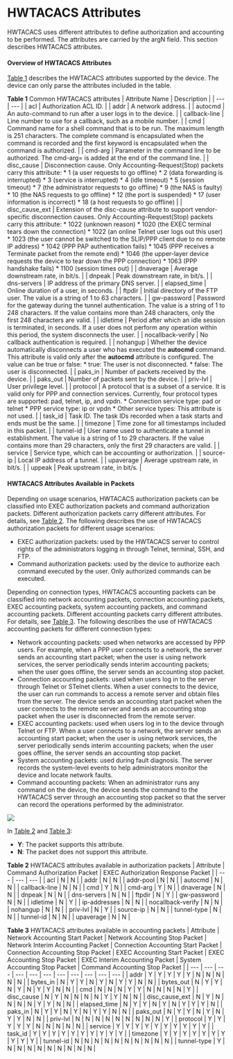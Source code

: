 HWTACACS Attributes
===================

HWTACACS uses different attributes to define authorization and accounting to be performed. The attributes are carried by the argN field. This section describes HWTACACS attributes.

#### Overview of HWTACACS Attributes

[Table 1](#EN-US_CONCEPT_0000001563755933__tab_2) describes the HWTACACS attributes supported by the device. The device can only parse the attributes included in the table.

**Table 1** Common HWTACACS attributes
| Attribute Name | Description |
| --- | --- |
| acl | Authorization ACL ID. |
| addr | A network address. |
| autocmd | An auto-command to run after a user logs in to the device. |
| callback-line | Line number to use for a callback, such as a mobile number. |
| cmd | Command name for a shell command that is to be run. The maximum length is 251 characters. The complete command is encapsulated when the command is recorded and the first keyword is encapsulated when the command is authorized. |
| cmd-arg | Parameter in the command line to be authorized. The cmd-arg=<cr> is added at the end of the command line. |
| disc\_cause | Disconnection cause. Only Accounting-Request(Stop) packets carry this attribute:  * 1 (a user requests to go offline) * 2 (data forwarding is interrupted) * 3 (service is interrupted) * 4 (idle timeout) * 5 (session timeout) * 7 (the administrator requests to go offline) * 9 (the NAS is faulty) * 10 (the NAS requests to go offline) * 12 (the port is suspended) * 17 (user information is incorrect) * 18 (a host requests to go offline) |
| disc\_cause\_ext | Extension of the disc-cause attribute to support vendor-specific disconnection causes. Only Accounting-Request(Stop) packets carry this attribute:  * 1022 (unknown reason) * 1020 (the EXEC terminal tears down the connection) * 1022 (an online Telnet user logs out this user) * 1023 (the user cannot be switched to the SLIP/PPP client due to no remote IP address) * 1042 (PPP PAP authentication fails) * 1045 (PPP receives a Terminate packet from the remote end) * 1046 (the upper-layer device requests the device to tear down the PPP connection) * 1063 (PPP handshake fails) * 1100 (session times out) |
| dnaverage | Average downstream rate, in bit/s. |
| dnpeak | Peak downstream rate, in bit/s. |
| dns-servers | IP address of the primary DNS server. |
| elapsed\_time | Online duration of a user, in seconds. |
| ftpdir | Initial directory of the FTP user. The value is a string of 1 to 63 characters. |
| gw-password | Password for the gateway during the tunnel authentication. The value is a string of 1 to 248 characters. If the value contains more than 248 characters, only the first 248 characters are valid. |
| idletime | Period after which an idle session is terminated, in seconds. If a user does not perform any operation within this period, the system disconnects the user. |
| nocallback-verify | No callback authentication is required. |
| nohangup | Whether the device automatically disconnects a user who has executed the **autocmd** command. This attribute is valid only after the **autocmd** attribute is configured. The value can be true or false:   * true: The user is not disconnected. * false: The user is disconnected. |
| paks\_in | Number of packets received by the device. |
| paks\_out | Number of packets sent by the device. |
| priv-lvl | User privilege level. |
| protocol | A protocol that is a subset of a service. It is valid only for PPP and connection services. Currently, four protocol types are supported: pad, telnet, ip, and vpdn.  * Connection service type: pad or telnet * PPP service type: ip or vpdn * Other service types: This attribute is not used. |
| task\_id | Task ID. The task IDs recorded when a task starts and ends must be the same. |
| timezone | Time zone for all timestamps included in this packet. |
| tunnel-id | User name used to authenticate a tunnel in establishment. The value is a string of 1 to 29 characters. If the value contains more than 29 characters, only the first 29 characters are valid. |
| service | Service type, which can be accounting or authorization. |
| source-ip | Local IP address of a tunnel. |
| upaverage | Average upstream rate, in bit/s. |
| uppeak | Peak upstream rate, in bit/s. |



#### HWTACACS Attributes Available in Packets

Depending on usage scenarios, HWTACACS authorization packets can be classified into EXEC authorization packets and command authorization packets. Different authorization packets carry different attributes. For details, see [Table 2](#EN-US_CONCEPT_0000001563755933__table-hwtacacs-1). The following describes the use of HWTACACS authorization packets for different usage scenarios:

* EXEC authorization packets: used by the HWTACACS server to control rights of the administrators logging in through Telnet, terminal, SSH, and FTP.
* Command authorization packets: used by the device to authorize each command executed by the user. Only authorized commands can be executed.

Depending on connection types, HWTACACS accounting packets can be classified into network accounting packets, connection accounting packets, EXEC accounting packets, system accounting packets, and command accounting packets. Different accounting packets carry different attributes. For details, see [Table 3](#EN-US_CONCEPT_0000001563755933__table-hwtacacs-2). The following describes the use of HWTACACS accounting packets for different connection types:

* Network accounting packets: used when networks are accessed by PPP users. For example, when a PPP user connects to a network, the server sends an accounting start packet; when the user is using network services, the server periodically sends interim accounting packets; when the user goes offline, the server sends an accounting stop packet.
* Connection accounting packets: used when users log in to the server through Telnet or STelnet clients. When a user connects to the device, the user can run commands to access a remote server and obtain files from the server. The device sends an accounting start packet when the user connects to the remote server and sends an accounting stop packet when the user is disconnected from the remote server.
* EXEC accounting packets: used when users log in to the device through Telnet or FTP. When a user connects to a network, the server sends an accounting start packet; when the user is using network services, the server periodically sends interim accounting packets; when the user goes offline, the server sends an accounting stop packet.
* System accounting packets: used during fault diagnosis. The server records the system-level events to help administrators monitor the device and locate network faults.
* Command accounting packets: When an administrator runs any command on the device, the device sends the command to the HWTACACS server through an accounting stop packet so that the server can record the operations performed by the administrator.

![](public_sys-resources/note_3.0-en-us.png) 

In [Table 2](#EN-US_CONCEPT_0000001563755933__table-hwtacacs-1) and [Table 3](#EN-US_CONCEPT_0000001563755933__table-hwtacacs-2):

* **Y**: The packet supports this attribute.
* **N**: The packet does not support this attribute.

**Table 2** HWTACACS attributes available in authorization packets
| Attribute | Command Authorization Packet | EXEC Authorization Response Packet |
| --- | --- | --- |
| acl | N | N |
| addr | N | N |
| addr-pool | N | N |
| autocmd | N | N |
| callback-line | N | N |
| cmd | Y | N |
| cmd-arg | Y | N |
| dnaverage | N | N |
| dnpeak | N | N |
| dns-servers | N | N |
| ftpdir | N | Y |
| gw-password | N | N |
| idletime | N | Y |
| ip-addresses | N | N |
| nocallback-verify | N | N |
| nohangup | N | N |
| priv-lvl | N | Y |
| source-ip | N | N |
| tunnel-type | N | N |
| tunnel-id | N | N |
| upaverage | N | N |


**Table 3** HWTACACS attributes available in accounting packets
| Attribute | Network Accounting Start Packet | Network Accounting Stop Packet | Network Interim Accounting Packet | Connection Accounting Start Packet | Connection Accounting Stop Packet | EXEC Accounting Start Packet | EXEC Accounting Stop Packet | EXEC Interim Accounting Packet | System Accounting Stop Packet | Command Accounting Stop Packet |
| --- | --- | --- | --- | --- | --- | --- | --- | --- | --- | --- |
| addr | Y | Y | Y | Y | Y | N | N | N | N | N |
| bytes\_in | N | Y | Y | N | Y | N | Y | Y | N | N |
| bytes\_out | N | Y | Y | N | Y | N | Y | Y | N | N |
| cmd | N | N | N | Y | Y | N | N | N | N | Y |
| disc\_cause | N | Y | N | N | N | N | Y | Y | N | N |
| disc\_cause\_ext | N | Y | N | N | N | N | Y | Y | N | N |
| elapsed\_time | N | Y | Y | N | Y | N | Y | Y | Y | N |
| paks\_in | N | Y | Y | N | Y | N | Y | Y | N | N |
| paks\_out | N | Y | Y | N | Y | N | Y | Y | N | N |
| priv-lvl | N | N | N | N | N | N | N | N | N | Y |
| protocol | Y | Y | Y | Y | Y | N | N | N | N | N |
| service | Y | Y | Y | Y | Y | Y | Y | Y | Y | Y |
| task\_id | Y | Y | Y | Y | Y | Y | Y | Y | Y | Y |
| timezone | Y | Y | Y | Y | Y | Y | Y | Y | Y | Y |
| tunnel-id | N | N | N | N | N | N | N | N | N | N |
| tunnel-type | Y | N | N | N | N | N | N | N | N | N |